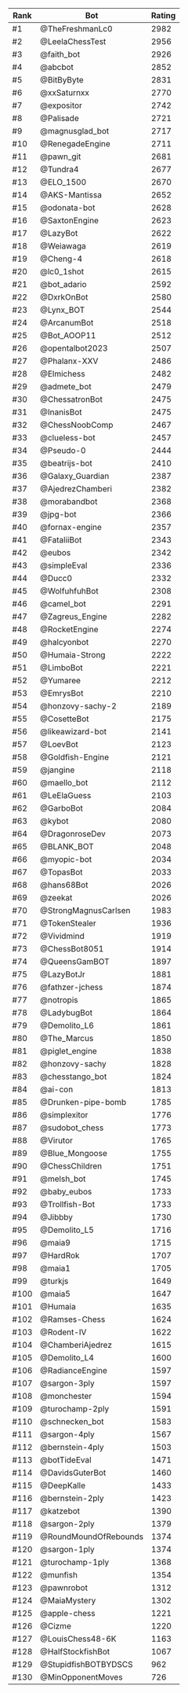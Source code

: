 Rank|Bot|Rating
---|---|---
#1|@TheFreshmanLc0|2982
#2|@LeelaChessTest|2956
#3|@faith_bot|2926
#4|@abcbot|2852
#5|@BitByByte|2831
#6|@xxSaturnxx|2770
#7|@expositor|2742
#8|@Palisade|2721
#9|@magnusglad_bot|2717
#10|@RenegadeEngine|2711
#11|@pawn_git|2681
#12|@Tundra4|2677
#13|@ELO_1500|2670
#14|@AKS-Mantissa|2652
#15|@odonata-bot|2628
#16|@SaxtonEngine|2623
#17|@LazyBot|2622
#18|@Weiawaga|2619
#19|@Cheng-4|2618
#20|@lc0_1shot|2615
#21|@bot_adario|2592
#22|@DxrkOnBot|2580
#23|@Lynx_BOT|2544
#24|@ArcanumBot|2518
#25|@Bot_AOOP11|2512
#26|@opentalbot2023|2507
#27|@Phalanx-XXV|2486
#28|@Elmichess|2482
#29|@admete_bot|2479
#30|@ChessatronBot|2475
#31|@InanisBot|2475
#32|@ChessNoobComp|2467
#33|@clueless-bot|2457
#34|@Pseudo-0|2444
#35|@beatrijs-bot|2410
#36|@Galaxy_Guardian|2387
#37|@AjedrezChamberi|2382
#38|@morabandbot|2368
#39|@jpg-bot|2366
#40|@fornax-engine|2357
#41|@FataliiBot|2343
#42|@eubos|2342
#43|@simpleEval|2336
#44|@Ducc0|2332
#45|@WolfuhfuhBot|2308
#46|@camel_bot|2291
#47|@Zagreus_Engine|2282
#48|@RocketEngine|2274
#49|@halcyonbot|2270
#50|@Humaia-Strong|2222
#51|@LimboBot|2221
#52|@Yumaree|2212
#53|@EmrysBot|2210
#54|@honzovy-sachy-2|2189
#55|@CosetteBot|2175
#56|@likeawizard-bot|2141
#57|@LoevBot|2123
#58|@Goldfish-Engine|2121
#59|@jangine|2118
#60|@maello_bot|2112
#61|@LeElaGuess|2103
#62|@GarboBot|2084
#63|@kybot|2080
#64|@DragonroseDev|2073
#65|@BLANK_BOT|2048
#66|@myopic-bot|2034
#67|@TopasBot|2033
#68|@hans68Bot|2026
#69|@zeekat|2026
#70|@StrongMagnusCarlsen|1983
#71|@TokenStealer|1936
#72|@Vividmind|1919
#73|@ChessBot8051|1914
#74|@QueensGamBOT|1897
#75|@LazyBotJr|1881
#76|@fathzer-jchess|1874
#77|@notropis|1865
#78|@LadybugBot|1864
#79|@Demolito_L6|1861
#80|@The_Marcus|1850
#81|@piglet_engine|1838
#82|@honzovy-sachy|1828
#83|@chesstango_bot|1824
#84|@ai-con|1813
#85|@Drunken-pipe-bomb|1785
#86|@simplexitor|1776
#87|@sudobot_chess|1773
#88|@Virutor|1765
#89|@Blue_Mongoose|1755
#90|@ChessChildren|1751
#91|@melsh_bot|1745
#92|@baby_eubos|1733
#93|@Trollfish-Bot|1733
#94|@Jibbby|1730
#95|@Demolito_L5|1716
#96|@maia9|1715
#97|@HardRok|1707
#98|@maia1|1705
#99|@turkjs|1649
#100|@maia5|1647
#101|@Humaia|1635
#102|@Ramses-Chess|1624
#103|@Rodent-IV|1622
#104|@ChamberiAjedrez|1615
#105|@Demolito_L4|1600
#106|@RadianceEngine|1597
#107|@sargon-3ply|1597
#108|@monchester|1594
#109|@turochamp-2ply|1591
#110|@schnecken_bot|1583
#111|@sargon-4ply|1567
#112|@bernstein-4ply|1503
#113|@botTideEval|1471
#114|@DavidsGuterBot|1460
#115|@DeepKalle|1433
#116|@bernstein-2ply|1423
#117|@katzebot|1390
#118|@sargon-2ply|1379
#119|@RoundMoundOfRebounds|1374
#120|@sargon-1ply|1374
#121|@turochamp-1ply|1368
#122|@munfish|1354
#123|@pawnrobot|1312
#124|@MaiaMystery|1302
#125|@apple-chess|1221
#126|@Cizme|1220
#127|@LouisChess48-6K|1163
#128|@HalfStockfishBot|1067
#129|@StupidfishBOTBYDSCS|962
#130|@MinOpponentMoves|726
